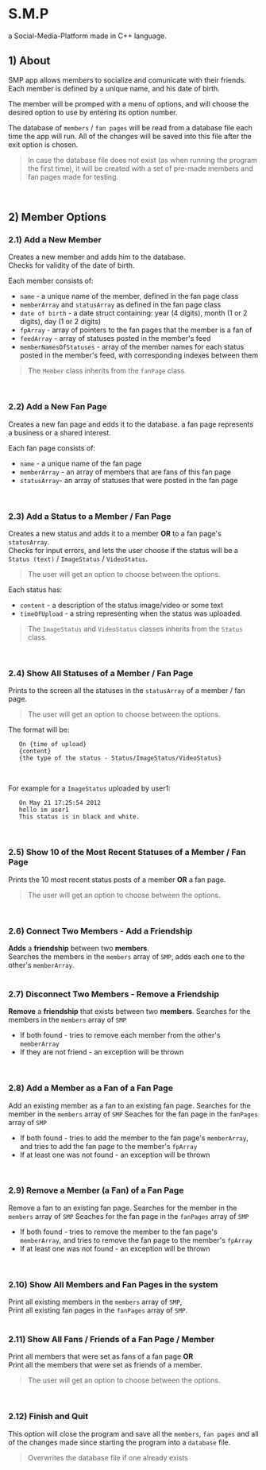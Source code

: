 # S.M.P
a Social-Media-Platform made in C++ language.

## 1) About
SMP app allows members to socialize and comunicate with their friends.   
Each member is defined by a unique name, and his date of birth.   
   
The member will be promped with a menu of options, and will choose the desired option to use by entering its option number. 
   
The database of `members` / `fan pages` will be read from a database file each time the app will run. All of the changes will be saved into this file after the exit option is chosen.    
   
> In case the database file does not exist (as when running the program the first time), it will be created with a set of pre-made members and fan pages made for testing.
<br />

## 2) Member Options
### 2.1) Add a New Member
Creates a new member and adds him to the database.   
Checks for validity of the date of birth.   

Each member consists of:
* `name` - a unique name of the member, defined in the fan page class
* `memberArray` and `statusArray` as defined in the fan page class
* `date of birth` - a date struct containing: year (4 digits), month (1 or 2 digits), day (1 or 2 digits)
* `fpArray` - array of pointers to the fan pages that the member is a fan of
* `feedArray` - array of statuses posted in the member's feed
* `memberNamesOfStatuses` - array of the member names for each status posted in the member's feed, with corresponding indexes between them

> The `Member` class inherits from the `fanPage` class.
<br />

### 2.2) Add a New Fan Page
Creates a new fan page and edds it to the database.
a fan page represents a business or a shared interest.   

Each fan page consists of:
* `name` - a unique name of the fan page
* `memberArray` - an array of members that are fans of this fan page
* `statusArray`- an array of statuses that were posted in the fan page
<br />   

### 2.3) Add a Status to a Member / Fan Page
Creates a new status and adds it to a member **OR** to a fan page's `statusArray`.   
Checks for input errors, and lets the user choose if the status will be a   
`Status (text)` / `ImageStatus` / `VideoStatus`.   

> The user will get an option to choose between the options.

Each status has:
* `content` - a description of the status image/video or some text
* `timeOfUpload` - a string representing when the status was uploaded.

> The `ImageStatus` and `VideoStatus` classes inherits from the `Status` class.
<br />

### 2.4) Show All Statuses of a Member / Fan Page
Prints to the screen all the statuses in the `statusArray` of a member / fan page.

> The user will get an option to choose between the options.

The format will be:
```
   On {time of upload}
   {content}
   {the type of the status - Status/ImageStatus/VideoStatus}
```  
<br />

For example for a `ImageStatus` uploaded by user1:
```
   On May 21 17:25:54 2012
   hello im user1
   This status is in black and white.
```
<br />  
 
### 2.5) Show 10 of the Most Recent Statuses of a Member / Fan Page
Prints the 10 most recent status posts of a member **OR** a fan page.   

> The user will get an option to choose between the options.
<br />  

### 2.6) Connect Two Members - Add a Friendship
**Adds** a **friendship** between two **members**.   
Searches the members in the `members` array of `SMP`, adds each one to the other's `memberArray`.   
<br />  

### 2.7) Disconnect Two Members - Remove a Friendship
**Remove** a **friendship** that exists between two **members**.
Searches for the members in the `members` array of `SMP`
* If both found - tries to remove each member from the other's `memberArray`
* If they are not friend - an exception will be thrown
<br />  

### 2.8) Add a Member as a Fan of a Fan Page
Add an existing member as a fan to an existing fan page.
Searches for the member in the `members` array of `SMP`
Seaches for the fan page in the `fanPages` array of `SMP`
* If both found - tries to add the member to the fan page's `memberArray`, and tries to add the fan page to the member's `fpArray`
* If at least one was not found - an exception will be thrown
<br />  

### 2.9) Remove a Member (a Fan) of a Fan Page
Remove a fan to an existing fan page.
Searches for the member in the `members` array of `SMP`
Seaches for the fan page in the `fanPages` array of `SMP`
* If both found - tries to remove the member to the fan page's `memberArray`, and tries to remove the fan page to the member's `fpArray`
* If at least one was not found - an exception will be thrown
<br />  

### 2.10) Show All Members and Fan Pages in the system
Print all existing members in the `members` array of `SMP`,   
Print all existing fan pages in the `fanPages` array of `SMP`.   
<br />  

### 2.11) Show All Fans / Friends of a Fan Page / Member
Print all members that were set as fans of a fan page **OR**   
Print all the members that were set as friends of a member.  

> The user will get an option to choose between the options.
<br />  

### 2.12) Finish and Quit
This option will close the program and save all the `members`, `fan pages` and all of the changes made since starting the program into a `database` file.   

> Overwrites the database file if one already exists
